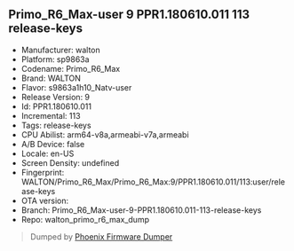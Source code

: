## Primo_R6_Max-user 9 PPR1.180610.011 113 release-keys
- Manufacturer: walton
- Platform: sp9863a
- Codename: Primo_R6_Max
- Brand: WALTON
- Flavor: s9863a1h10_Natv-user
- Release Version: 9
- Id: PPR1.180610.011
- Incremental: 113
- Tags: release-keys
- CPU Abilist: arm64-v8a,armeabi-v7a,armeabi
- A/B Device: false
- Locale: en-US
- Screen Density: undefined
- Fingerprint: WALTON/Primo_R6_Max/Primo_R6_Max:9/PPR1.180610.011/113:user/release-keys
- OTA version: 
- Branch: Primo_R6_Max-user-9-PPR1.180610.011-113-release-keys
- Repo: walton_primo_r6_max_dump


>Dumped by [Phoenix Firmware Dumper](https://github.com/DroidDumps/phoenix_firmware_dumper)
